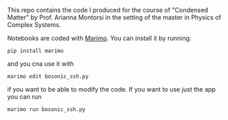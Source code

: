 This repo contains the code I produced for the course of "Condensed Matter" by Prof. Arianna Montorsi in the setting of the master in Physics of Complex Systems.

Notebooks are coded with [Marimo](https://marimo.io/). You can install it by running:
```
pip install marimo
```
and you cna use it with
```
marimo edit bosonic_ssh.py
```
if you want to be able to modify the code. If you want to use just the app you can run
```
marimo run bosonic_ssh.py
```
